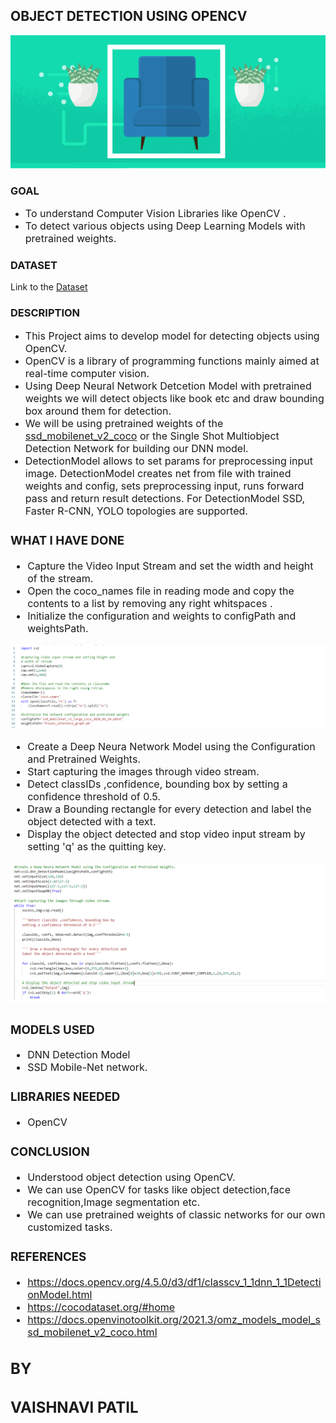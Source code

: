 
## OBJECT DETECTION USING OPENCV
<img src='Images/obj.png'></img>


### GOAL
* <font size=3> To understand Computer Vision Libraries like OpenCV .</font>
* <font size=3> To detect various objects using Deep Learning Models with pretrained weights.</font>


### DATASET
Link to the [Dataset](https://cocodataset.org/#overview)

### DESCRIPTION
* <font size=3>This Project aims to develop model for detecting objects using OpenCV. </font>
* <font size=3>OpenCV is a library of programming functions mainly aimed at real-time computer vision. </font>
* <font size=3>Using Deep Neural Network Detcetion Model with pretrained weights we will detect objects like book etc and draw bounding box around them for detection.</font>
* <font size=3>We will be using pretrained weights of the [ssd_mobilenet_v2_coco](https://docs.openvinotoolkit.org/2021.3/omz_models_model_ssd_mobilenet_v2_coco.html) or the Single Shot Multiobject Detection Network for building our DNN model.
* <font size=3>DetectionModel allows to set params for preprocessing input image. DetectionModel creates net from file with trained weights and config, sets preprocessing input, runs forward pass and return result detections. For DetectionModel SSD, Faster R-CNN, YOLO topologies are supported.</font>
  
 
### WHAT I HAVE DONE
  * <font size=3>Capture the Video Input Stream and set the width and height of the stream.</font>
  * <font size=3>Open the coco_names file in reading mode and copy the contents to a list by removing any right whitspaces .</font>
  * <font size=3>Initialize the configuration and weights to configPath and weightsPath.</font>
  
  <img src='Images/obj2.png'></img>
  
  * <font size=3>Create a Deep Neura Network Model using the Configuration and Pretrained Weights.</font>
  * <font size=3>Start capturing the images through video stream.</font>
  * <font size=3>Detect classIDs ,confidence, bounding box by setting a confidence threshold of 0.5.</font>
  * <font size=3>Draw a Bounding rectangle for every detection and label the object detected with a text.</font>
  * <font size=3>Display the object detected and stop video input stream by setting 'q' as the quitting key.</font>
  
  
  <img src='Images/obj3.png'></img>
  
  ### MODELS USED
  * <font size=3>DNN Detection Model</font>
  * <font size=3>SSD Mobile-Net network.</font>
  
  ### LIBRARIES NEEDED
  * <font size=3>OpenCV</font>
  
  ### CONCLUSION
  * Understood object detection using OpenCV.
  * We can use OpenCV for tasks like object detection,face recognition,Image segmentation etc.
  * We can use pretrained weights of classic networks for our own customized tasks.
  
  ### REFERENCES
  * https://docs.opencv.org/4.5.0/d3/df1/classcv_1_1dnn_1_1DetectionModel.html
  * https://cocodataset.org/#home
  * https://docs.openvinotoolkit.org/2021.3/omz_models_model_ssd_mobilenet_v2_coco.html
  
  ## BY
  ## VAISHNAVI PATIL
